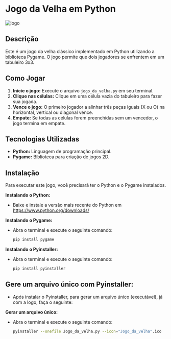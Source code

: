 # Jogo da Velha em Python

<img src="Jogo_da_velha.ico" alt="logo" />

## Descrição
Este é um jogo da velha clássico implementado em Python utilizando a biblioteca Pygame. O jogo permite que dois jogadores se enfrentem em um tabuleiro 3x3.

## Como Jogar
1. **Inicie o jogo:** Execute o arquivo `jogo_da_velha.py` em seu terminal.
2. **Clique nas células:** Clique em uma célula vazia do tabuleiro para fazer sua jogada.
3. **Vence o jogo:** O primeiro jogador a alinhar três peças iguais (X ou O) na horizontal, vertical ou diagonal vence.
4. **Empate:** Se todas as células forem preenchidas sem um vencedor, o jogo termina em empate.

## Tecnologias Utilizadas
* **Python:** Linguagem de programação principal.
* **Pygame:** Biblioteca para criação de jogos 2D.

## Instalação
Para executar este jogo, você precisará ter o Python e o Pygame instalados.

**Instalando o Python:**
* Baixe e instale a versão mais recente do Python em https://www.python.org/downloads/

**Instalando o Pygame:**
* Abra o terminal e execute o seguinte comando:
  ```bash
  pip install pygame

**Instalando o Pyinstaller:**
* Abra o terminal e execute o seguinte comando:
  ```bash
  pip install pyinstaller

## Gere um arquivo único com Pyinstaller:
* Após instalar o Pyinstaller, para gerar um arquivo único (executável), já com a logo, faça o seguinte:

**Gerar um arquivo único:**
* Abra o terminal e execute o seguinte comando:
   ```bash
  pyinstaller --onefile Jogo_da_velha.py --icon="Jogo_da_velha".ico

  
